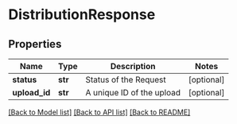 # DistributionResponse

## Properties
Name | Type | Description | Notes
------------ | ------------- | ------------- | -------------
**status** | **str** | Status of the Request | [optional] 
**upload_id** | **str** | A unique ID of the upload | [optional] 

[[Back to Model list]](../README.md#documentation-for-models) [[Back to API list]](../README.md#documentation-for-api-endpoints) [[Back to README]](../README.md)

